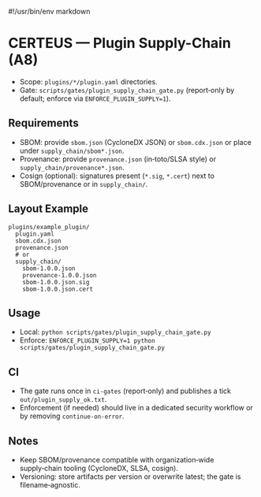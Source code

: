 #!/usr/bin/env markdown

# CERTEUS — Plugin Supply-Chain (A8)

- Scope: `plugins/*/plugin.yaml` directories.
- Gate: `scripts/gates/plugin_supply_chain_gate.py` (report‑only by default; enforce via `ENFORCE_PLUGIN_SUPPLY=1`).

## Requirements

- SBOM: provide `sbom.json` (CycloneDX JSON) or `sbom.cdx.json` or place under `supply_chain/sbom*.json`.
- Provenance: provide `provenance.json` (in‑toto/SLSA style) or `supply_chain/provenance*.json`.
- Cosign (optional): signatures present (`*.sig`, `*.cert`) next to SBOM/provenance or in `supply_chain/`.

## Layout Example

```text
plugins/example_plugin/
  plugin.yaml
  sbom.cdx.json
  provenance.json
  # or
  supply_chain/
    sbom-1.0.0.json
    provenance-1.0.0.json
    sbom-1.0.0.json.sig
    sbom-1.0.0.json.cert
```

## Usage

- Local: `python scripts/gates/plugin_supply_chain_gate.py`
- Enforce: `ENFORCE_PLUGIN_SUPPLY=1 python scripts/gates/plugin_supply_chain_gate.py`

## CI

- The gate runs once in `ci-gates` (report‑only) and publishes a tick `out/plugin_supply_ok.txt`.
- Enforcement (if needed) should live in a dedicated security workflow or by removing `continue-on-error`.

## Notes

- Keep SBOM/provenance compatible with organization‑wide supply‑chain tooling (CycloneDX, SLSA, cosign).
- Versioning: store artifacts per version or overwrite latest; the gate is filename‑agnostic.

